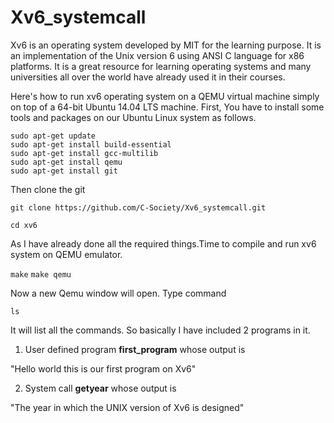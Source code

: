 # Xv6_systemcall

Xv6 is an operating system developed by MIT for the learning purpose. It is an implementation of the Unix version 6 using ANSI C language for x86 platforms. It is a great resource for learning operating systems and many universities all over the world have already used it in their courses. 

Here's how to run xv6 operating system on a QEMU virtual machine simply on top of a 64-bit Ubuntu 14.04 LTS machine.
First, You have to install some tools and packages on our Ubuntu Linux system as follows.
```
sudo apt-get update
sudo apt-get install build-essential
sudo apt-get install gcc-multilib
sudo apt-get install qemu
sudo apt-get install git
```
Then clone the git

`git clone https://github.com/C-Society/Xv6_systemcall.git`

`cd xv6`

As I have already done all the required things.Time to compile and run xv6 system on QEMU emulator.

`make`
`make qemu`

Now a new Qemu window will open. Type command

`ls`

It will list all the commands. So basically I have included 2 programs in it.

1. User defined program **first_program** whose output is

"Hello world this is our first program on Xv6"

2. System call **getyear** whose output is 

"The year in which the UNIX version of Xv6 is designed"
